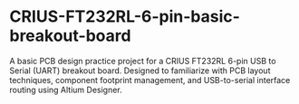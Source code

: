 # CRIUS-FT232RL-6-pin-basic-breakout-board
A basic PCB design practice project for a CRIUS FT232RL 6-pin USB to Serial (UART) breakout board. Designed to familiarize with PCB layout techniques, component footprint management, and USB-to-serial interface routing using Altium Designer.
